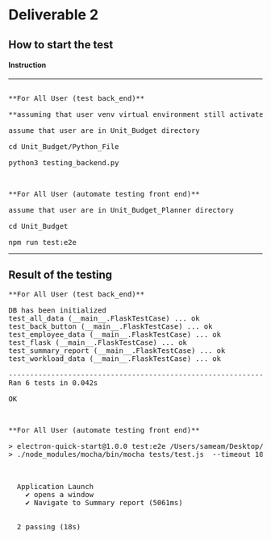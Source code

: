 # Deliverable 2

## How to start the test 

#### **Instruction**

<hr>

<pre>

**For All User (test back_end)**

**assuming that user venv virtual environment still activate**

assume that user are in Unit_Budget directory

cd Unit_Budget/Python_File

python3 testing_backend.py

</pre>

<pre>

**For All User (automate testing front end)**

assume that user are in Unit_Budget_Planner directory

cd Unit_Budget

npm run test:e2e
</pre>

<hr>

## Result of the testing

<pre>
**For All User (test back_end)**

DB has been initialized
test_all_data (__main__.FlaskTestCase) ... ok
test_back_button (__main__.FlaskTestCase) ... ok
test_employee_data (__main__.FlaskTestCase) ... ok
test_flask (__main__.FlaskTestCase) ... ok
test_summary_report (__main__.FlaskTestCase) ... ok
test_workload_data (__main__.FlaskTestCase) ... ok

----------------------------------------------------------------------
Ran 6 tests in 0.042s

OK

</pre>

<pre>

**For All User (automate testing front end)**

> electron-quick-start@1.0.0 test:e2e /Users/sameam/Desktop/OneDrive/Desktop/Professional/project1/Unit_Budget_Planner/Unit_Budget
> ./node_modules/mocha/bin/mocha tests/test.js  --timeout 10000



  Application Launch
    ✔ opens a window
    ✔ Navigate to Summary report (5061ms)


  2 passing (18s)

</pre>

